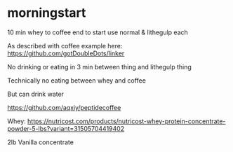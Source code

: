 # morningstart

10 min whey to coffee end to start use normal & lithegulp each

As described with coffee example here: https://github.com/gotDoubleDots/linker

No drinking or eating in 3 min between thing and lithegulp thing

Technically no eating between whey and coffee

But can drink water

https://github.com/aqxiy/peptidecoffee

Whey: https://nutricost.com/products/nutricost-whey-protein-concentrate-powder-5-lbs?variant=31505704419402

2lb Vanilla concentrate 
